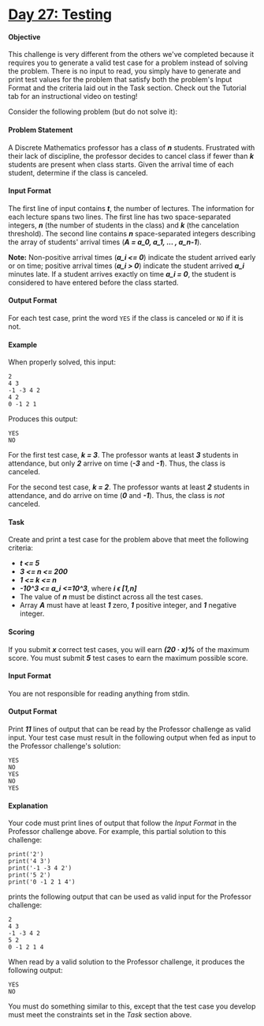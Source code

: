 # [Day 27: Testing](https://www.hackerrank.com/challenges/30-testing)

#### Objective
This challenge is very different from the others we've completed because it requires you to generate a valid test case for a problem instead of solving the problem. There is no input to read, you simply have to generate and print test values for the problem that satisfy both the problem's Input Format and the criteria laid out in the Task section. Check out the Tutorial tab for an instructional video on testing!

Consider the following problem (but do not solve it):

#### Problem Statement
A Discrete Mathematics professor has a class of __*n*__ students. Frustrated with their lack of discipline, the professor decides to cancel class if fewer than __*k*__ students are present when class starts. Given the arrival time of each student, determine if the class is canceled.

#### Input Format
The first line of input contains __*t*__, the number of lectures.
The information for each lecture spans two lines. The first line has two space-separated integers, __*n*__ (the number of students in the class) and __*k*__ (the cancelation threshold). The second line contains __*n*__ space-separated integers describing the array of students' arrival times (__*A = a_0, a_1, ... , a_n-1*__).

__Note:__ Non-positive arrival times (__*a_i <= 0*__) indicate the student arrived early or on time; positive arrival times (__*a_i > 0*__) indicate the student arrived __*a_i*__ minutes late. If a student arrives exactly on time __*a_i = 0*__, the student is considered to have entered before the class started.

#### Output Format
For each test case, print the word `YES` if the class is canceled or `NO` if it is not.

#### Example
When properly solved, this input:
```
2
4 3
-1 -3 4 2
4 2
0 -1 2 1
```
Produces this output:
```
YES
NO
```
For the first test case, __*k = 3*__. The professor wants at least __*3*__ students in attendance, but only __*2*__ arrive on time (__*-3*__ and __*-1*__). Thus, the class is canceled.

For the second test case, __*k = 2*__. The professor wants at least __*2*__ students in attendance, and do arrive on time (__*0*__ and __*-1*__). Thus, the class is *not* canceled.

#### Task
Create and print a test case for the problem above that meet the following criteria:
* __*t <= 5*__
* __*3 <= n <= 200*__
* __*1 <= k <= n*__
* __*-10^3 <= a_i <=10^3*__, where __*i ϵ [1,n]*__
* The value of __*n*__ must be distinct across all the test cases.
* Array __*A*__ must have at least __*1*__ zero, __*1*__ positive integer, and __*1*__ negative integer.

#### Scoring
If you submit __*x*__ correct test cases, you will earn __*(20 · x)%*__ of the maximum score. You must submit __*5*__ test cases to earn the maximum possible score.

#### Input Format
You are not responsible for reading anything from stdin.

#### Output Format
Print __*11*__ lines of output that can be read by the Professor challenge as valid input. Your test case must result in the following output when fed as input to the Professor challenge's solution:
```
YES
NO
YES
NO
YES
```

#### Explanation
Your code must print lines of output that follow the *Input Format* in the Professor challenge above. For example, this partial solution to this challenge:
```
print('2')
print('4 3')
print('-1 -3 4 2')
print('5 2')
print('0 -1 2 1 4')
```
prints the following output that can be used as valid input for the Professor challenge:
```
2
4 3
-1 -3 4 2
5 2
0 -1 2 1 4
```
When read by a valid solution to the Professor challenge, it produces the following output:
```
YES
NO
```
You must do something similar to this, except that the test case you develop must meet the constraints set in the *Task* section above.
